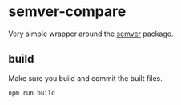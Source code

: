 # semver-compare

Very simple wrapper around the [semver](https://www.npmjs.com/package/semver) package.

## build

Make sure you build and commit the built files.

```shell
npm run build
```

